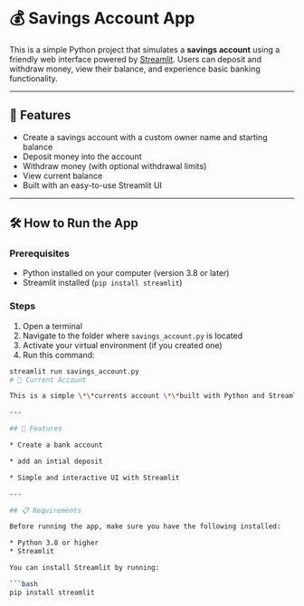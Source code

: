 # 💰 Savings Account App

This is a simple Python project that simulates a **savings account** using a friendly web interface powered by [Streamlit](https://streamlit.io). Users can deposit and withdraw money, view their balance, and experience basic banking functionality.

---

## 🚀 Features

- Create a savings account with a custom owner name and starting balance
- Deposit money into the account
- Withdraw money (with optional withdrawal limits)
- View current balance
- Built with an easy-to-use Streamlit UI

---

## 🛠️ How to Run the App

### Prerequisites

- Python installed on your computer (version 3.8 or later)
- Streamlit installed (`pip install streamlit`)

### Steps

1. Open a terminal
2. Navigate to the folder where `savings_account.py` is located
3. Activate your virtual environment (if you created one)
4. Run this command:

```bash
streamlit run savings_account.py
# 🏦 Current Account

This is a simple \*\*currents account \*\*built with Python and Streamlit. It allows users to simulate basic banking operations like creating an account, depositing money, withdrawing funds, and checking their account balance — all from an intuitive web interface.

---

## 🚀 Features

* Create a bank account

* add an intial deposit

* Simple and interactive UI with Streamlit

---

## 📋 Requirements

Before running the app, make sure you have the following installed:

* Python 3.8 or higher
* Streamlit

You can install Streamlit by running:

```bash
pip install streamlit
```
